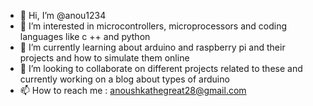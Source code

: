 - 👋 Hi, I’m @anou1234
- 👀 I’m interested in microcontrollers, microprocessors and coding languages like c ++ and python
- 🌱 I’m currently learning about arduino and raspberry pi  and their projects and how to simulate them online
- 💞️ I’m looking to collaborate on different projects related to these and currently working on a blog about types of arduino
- 📫 How to reach me : anoushkathegreat28@gmail.com

<!---
anou1234/anou1234 is a ✨ special ✨ repository because its `README.md` (this file) appears on your GitHub profile.
You can click the Preview link to take a look at your changes.
--->
